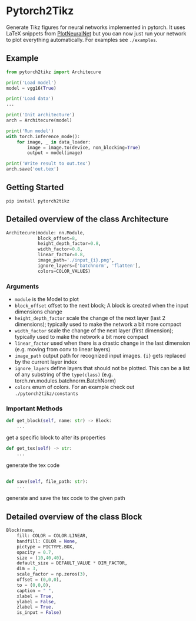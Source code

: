 # Pytorch2Tikz
[//]: # "[![DOI](https://zenodo.org/badge/DOI/10.5281/zenodo.2526396.svg)](https://doi.org/10.5281/zenodo.2526396)"

Generate Tikz figures for neural networks implemented in pytorch. It uses LaTeX snippets from [PlotNeuralNet](https://github.com/HarisIqbal88/PlotNeuralNet) but you can now just run your network to plot everything automatically. For examples see `./examples`.

## Example

```python
from pytorch2tikz import Architecure

print('Load model')
model = vgg16(True)

print('Load data')
...

print('Init architecture')
arch = Architecure(model)

print('Run model')
with torch.inference_mode():
    for image, _ in data_loader:
        image = image.to(device, non_blocking=True)
        output = model(image)

print('Write result to out.tex')
arch.save('out.tex')
```

## Getting Started
```
pip install pytorch2tikz
```

## Detailed overview of the class Architecture

```python
Architecure(module: nn.Module,
            block_offset=8,
            height_depth_factor=0.8,
            width_factor=0.8,
            linear_factor=0.8,
            image_path='./input_{i}.png',
            ignore_layers=['batchnorm', 'flatten'],
            colors=COLOR_VALUES)
```

### Arguments
- `module` is the Model to plot
- `block_offset` offset to the next block; A block is created when the input dimensions change
- `height_depth_factor` scale the change of the next layer (last 2 dimensions); typically used to make the network a bit more compact
- `width_factor` scale the change of the next layer (first dimension); typically used to make the network a bit more compact
- `linear_factor` used when there is a drastic change in the last dimension (e.g. moving from conv to linear layers)
- `image_path` output path for recognized input images. `{i}` gets replaced by the current layer index
- `ignore_layers` define layers that should not be plotted. This can be a list of any substring of the `type(class)` (e.g. torch.nn.modules.batchnorm.BatchNorm)
- `colors` enum of colors. For an example check out `./pytorch2tikz/constants`

### Important Methods
```python
def get_block(self, name: str) -> Block:
    ...
```

get a specific block to alter its properties

```python
def get_tex(self) -> str:
    ...
```

generate the tex code

```python
    
def save(self, file_path: str):
    ...
```

generate and save the tex code to the given path

## Detailed overview of the class Block

```python
Block(name,
    fill: COLOR = COLOR.LINEAR,
    bandfill: COLOR = None,
    pictype = PICTYPE.BOX,
    opacity = 0.7,
    size = (10,40,40),
    default_size = DEFAULT_VALUE * DIM_FACTOR,
    dim = 3,
    scale_factor = np.zeros(3),
    offset = (0,0,0),
    to = (0,0,0),
    caption = " ",
    xlabel = True,
    ylabel = False,
    zlabel = True,
    is_input = False)
```